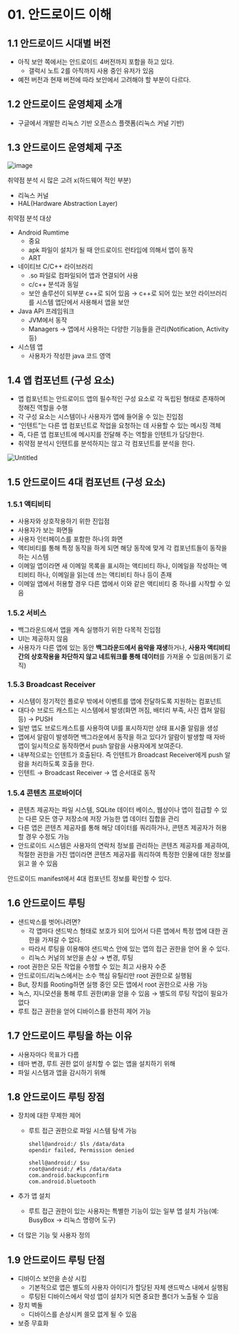 # 01. 안드로이드 이해

## 1.1 안드로이드 시대별 버전

- 아직 보안 쪽에서는 안드로이드 4버전까지 포함을 하고 있다.
    - 갤럭시 노트 2를 아직까지 사용 중인 유저가 있음
- 예전 버전과 현재 버전에 따라 보안에서 고려해야 할 부분이 다르다.

## 1.2 안드로이드 운영체제 소개

- 구글에서 개발한 리눅스 기반 오픈소스 플랫폼(리눅스 커널 기반)

## 1.3 안드로이드 운영체제 구조

![image](/Resources/ch.01/1.png)

취약점 분석 시 많은 고려 x(하드웨어 적인 부분)

- 리눅스 커널
- HAL(Hardware Abstraction Layer)

취약점 분석 대상

- Android Rumtime
    - 중요
    - apk 파일이 설치가 될 때 안드로이드 런타임에 의해서 앱이 동작
    - ART
- 네이티브 C/C++ 라이브러리
    - .so 파일로 컴파일되어 앱과 연결되어 사용
    - c/c++ 분석과 동일
    - 보안 솔루션이 되부분 c++로 되어 있음 → c++로 되어 있는 보안 라이브러리를 시스템 앱단에서 사용해서 앱을 보안
- Java API 프레임워크
    - JVM에서 동작
    - Managers → 앱에서 사용하는 다양한 기능들을 관리(Notification, Activity 등)
- 시스템 앱
    - 사용자가 작성한 java 코드 영역

## 1.4 앱 컴포넌트 (구성 요소)

- 앱 컴포넌트는 안드로이드 앱의 필수적인 구성 요소로 각 독립된 형태로 존재하며 정해진 역할을 수행
- 각 구성 요소는 시스템이나 사용자가 앱에 들어올 수 있는 진입점
- “인텐트”는 다른 앱 컴포넌트로 작업을 요청하는 데 사용할 수 있는 메시징 객체
- 즉, 다른 앱 컴포넌트에 메시지를 전달해 주는 역할을 인텐트가 담당한다.
- 취약점 분석시 인텐트를 분석하지는 않고 각 컴포넌트를 분석을 한다.

![Untitled](/Resources/ch.01/2.png)

## 1.5 안드로이드 4대 컴포넌트 (구성 요소)

### 1.5.1 액티비티

- 사용자와 상호작용하기 위한 진입점
- 사용자가 보는 화면들
- 사용자 인터페이스를 포함한 하나의 화면
- 액티비티를 통해 특정 동작을 하게 되면 해당 동작에 맞게 각 컴포넌트들이 동작을 하는 시스템
- 이메일 앱이라면 새 이메일 목록을 표시하는 액티비티 하나, 이메일을 작성하는 액티비티 하나, 이메일을 읽는데 쓰는 액티비티 하나 등이 존재
- 이메일 앱에서 허용할 경우 다른 앱에서 이와 같은 액티비티 중 하나를 시작할 수 있음

### 1.5.2 서비스

- 백그라운드에서 앱을 계속 실행하기 위한 다목적 진입점
- UI는 제공하지 않음
- 사용자가 다른 앱에 있는 동안 **백그라운드에서 음악을 재생**하거나, **사용자 액티비티 간의 상호작용을 차단하지 않고 네트워크를 통해 데이터**를 가져올 수 있음(비동기 로직)

### 1.5.3 Broadcast Receiver

- 시스템이 정기적인 플로우 밖에서 이벤트를 앱에 전달하도록 지원하는 컴포넌트
- 대다수 브로드 캐스트는 시스템에서 발생(화면 꺼짐, 배터리 부족, 사진 캡쳐 알림 등) → PUSH
- 일반 앱도 브로드캐스트를 사용하여 UI를 표시하지만 상태 표시줄 알림을 생성
- 앱에서 알람이 발생하면 백그라운에서 동작을 하고 있다가 알람이 발생할 때 자바 앱이 일시적으로 동작하면서 push 알람을 사용자에게 보여준다.
- 내부적으로는 인텐트가 호출된다. 즉 인텐트가 Broadcast Receiver에게 push 알람을 처리하도록 호출을 한다.
- 인텐트 → Broadcast Receiver → 앱 순서대로 동작

### 1.5.4 콘텐츠 프로바이더

- 콘텐츠 제공자는 파일 시스템, SQLite 데이터 베이스, 웹상이나 앱이 접급할 수 있는 다른 모든 영구 저장소에 저장 가능한 앱 데이터 집합을 관리
- 다른 앱은 콘텐츠 제공자를 통해 해당 데이터를 쿼리하거나, 콘텐츠 제공자가 허용할 경우 수정도 가능
- 안드로이드 시스템은 사용자의 연락처 정보를 관리하는 콘텐츠 제공자를 제공하여, 적절한 권한을 가진 앱이라면 콘텐츠 제공자를 쿼리하여 특정한 인물에 대한 정보를 읽고 쓸 수 있음

안드로이드 manifest에서 4대 컴포넌트 정보를 확인할 수 있다.

## 1.6 안드로이드 루팅

- 샌드박스를 벗어나려면?
    - 각 앱마다 샌드박스 형태로 보호가 되어 있어서 다른 앱에서 특정 앱에 대한 권한을 가져갈 수 없다.
    - 따라서 루팅을 이용해야 샌드박스 안에 있는 앱의 접근 권한을 얻어 올 수 있다.
    - 리눅스 커널의 보안을 손상 → 변경, 루팅
- root 권한은 모든 작업을 수행할 수 있는 최고 사용자 수준
- 안드로이드/리눅스에서는 소수 핵심 유틸리만 root 권한으로 실행됨
- But, 장치를 Rooting하면 실행 중인 모든 앱에서 root 권한으로 사용 가능
- 녹스, 지니모션을 통해 루트 권한(#)을 얻을 수 있음 → 별도의 루팅 작업이 필요가 없다
- 루트 접근 권한을 얻어 디바이스를 완전히 제어 가능

## 1.7 안드로이드 루팅을 하는 이유

- 사용자마다 목표가 다름
- 테마 변경, 루트 권한 없이 설치할 수 없는 앱을 설치하기 위해
- 파일 시스템과 앱을 감시하기 위해

## 1.8 안드로이드 루팅 장점

- 장치에 대한 무제한 제어
    - 루트 접근 권한으로 파일 시스템 탐색 가능
        
        ```
        shell@android:/ $ls /data/data
        opendir failed, Permission denied
        ```
        
        ```
        shell@android:/ $su
        root@android:/ #ls /data/data 
        com.android.backupconfirm
        com.android.bluetooth
        ```
        
- 추가 앱 설치
    - 루트 접근 권한이 있는 사용자는 특별한 기능이 있는 일부 앱 설치 가능(예: BusyBox → 리눅스 명령어 도구)
- 더 많은 기능 및 사용자 정의

## 1.9 안드로이드 루팅 단점

- 디바이스 보안을 손상 시킴
    - 기본적으로 앱은 별도의 사용자 아이디가 할당된 자체 샌드박스 내에서 실행됨
    - 루팅된 디바이스에서 악성 앱이 설치가 되면 중요한 폴더가 노출될 수 있음
- 장치 벽돌
    - 디바이스를 손상시켜 쓸모 없게 될 수 있음
- 보증 무효화